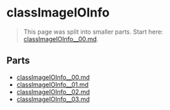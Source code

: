 # classImageIOInfo

> This page was split into smaller parts. Start here: [classImageIOInfo__00.md](classImageIOInfo__00.md).

## Parts

- [classImageIOInfo__00.md](classImageIOInfo__00.md)
- [classImageIOInfo__01.md](classImageIOInfo__01.md)
- [classImageIOInfo__02.md](classImageIOInfo__02.md)
- [classImageIOInfo__03.md](classImageIOInfo__03.md)
